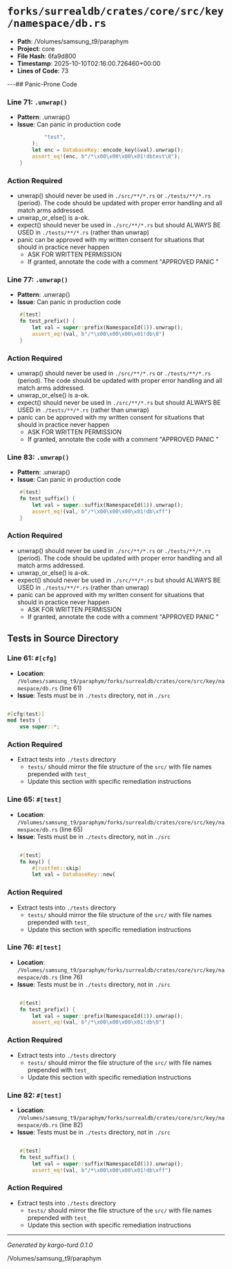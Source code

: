 # `forks/surrealdb/crates/core/src/key/namespace/db.rs`

- **Path**: /Volumes/samsung_t9/paraphym
- **Project**: core
- **File Hash**: 6fa9d800  
- **Timestamp**: 2025-10-10T02:16:00.726460+00:00  
- **Lines of Code**: 73

---## Panic-Prone Code


### Line 71: `.unwrap()`

- **Pattern**: .unwrap()
- **Issue**: Can panic in production code

```rust
			"test",
		);
		let enc = DatabaseKey::encode_key(&val).unwrap();
		assert_eq!(enc, b"/*\x00\x00\x00\x01!dbtest\0");
	}
```

### Action Required

- unwrap() should never be used in `./src/**/*.rs` or `./tests/**/*.rs` (period). The code should be updated with proper error handling and all match arms addressed.
- unwrap_or_else() is a-ok. 
- expect() should never be used in `./src/**/*.rs` but should ALWAYS BE USED in `./tests/**/*.rs` (rather than unwrap)
- panic can be approved with my written consent for situations that should in practice never happen  
  - ASK FOR WRITTEN PERMISSION
  - If granted, annotate the code with a comment "APPROVED PANIC "


### Line 77: `.unwrap()`

- **Pattern**: .unwrap()
- **Issue**: Can panic in production code

```rust
	#[test]
	fn test_prefix() {
		let val = super::prefix(NamespaceId(1)).unwrap();
		assert_eq!(val, b"/*\x00\x00\x00\x01!db\0")
	}
```

### Action Required

- unwrap() should never be used in `./src/**/*.rs` or `./tests/**/*.rs` (period). The code should be updated with proper error handling and all match arms addressed.
- unwrap_or_else() is a-ok. 
- expect() should never be used in `./src/**/*.rs` but should ALWAYS BE USED in `./tests/**/*.rs` (rather than unwrap)
- panic can be approved with my written consent for situations that should in practice never happen  
  - ASK FOR WRITTEN PERMISSION
  - If granted, annotate the code with a comment "APPROVED PANIC "


### Line 83: `.unwrap()`

- **Pattern**: .unwrap()
- **Issue**: Can panic in production code

```rust
	#[test]
	fn test_suffix() {
		let val = super::suffix(NamespaceId(1)).unwrap();
		assert_eq!(val, b"/*\x00\x00\x00\x01!db\xff")
	}
```

### Action Required

- unwrap() should never be used in `./src/**/*.rs` or `./tests/**/*.rs` (period). The code should be updated with proper error handling and all match arms addressed.
- unwrap_or_else() is a-ok. 
- expect() should never be used in `./src/**/*.rs` but should ALWAYS BE USED in `./tests/**/*.rs` (rather than unwrap)
- panic can be approved with my written consent for situations that should in practice never happen  
  - ASK FOR WRITTEN PERMISSION
  - If granted, annotate the code with a comment "APPROVED PANIC "

## Tests in Source Directory


### Line 61: `#[cfg]`

- **Location**: `/Volumes/samsung_t9/paraphym/forks/surrealdb/crates/core/src/key/namespace/db.rs` (line 61)
- **Issue**: Tests must be in `./tests` directory, not in `./src`

```rust

#[cfg(test)]
mod tests {
	use super::*;

```

### Action Required

- Extract tests into `./tests` directory
  - `tests/` should mirror the file structure of the `src/` with file names prepended with `test_`
  - Update this section with specific remediation instructions
  


### Line 65: `#[test]`

- **Location**: `/Volumes/samsung_t9/paraphym/forks/surrealdb/crates/core/src/key/namespace/db.rs` (line 65)
- **Issue**: Tests must be in `./tests` directory, not in `./src`

```rust

	#[test]
	fn key() {
		#[rustfmt::skip]
		let val = DatabaseKey::new(
```

### Action Required

- Extract tests into `./tests` directory
  - `tests/` should mirror the file structure of the `src/` with file names prepended with `test_`
  - Update this section with specific remediation instructions
  


### Line 76: `#[test]`

- **Location**: `/Volumes/samsung_t9/paraphym/forks/surrealdb/crates/core/src/key/namespace/db.rs` (line 76)
- **Issue**: Tests must be in `./tests` directory, not in `./src`

```rust

	#[test]
	fn test_prefix() {
		let val = super::prefix(NamespaceId(1)).unwrap();
		assert_eq!(val, b"/*\x00\x00\x00\x01!db\0")
```

### Action Required

- Extract tests into `./tests` directory
  - `tests/` should mirror the file structure of the `src/` with file names prepended with `test_`
  - Update this section with specific remediation instructions
  


### Line 82: `#[test]`

- **Location**: `/Volumes/samsung_t9/paraphym/forks/surrealdb/crates/core/src/key/namespace/db.rs` (line 82)
- **Issue**: Tests must be in `./tests` directory, not in `./src`

```rust

	#[test]
	fn test_suffix() {
		let val = super::suffix(NamespaceId(1)).unwrap();
		assert_eq!(val, b"/*\x00\x00\x00\x01!db\xff")
```

### Action Required

- Extract tests into `./tests` directory
  - `tests/` should mirror the file structure of the `src/` with file names prepended with `test_`
  - Update this section with specific remediation instructions
  

---

*Generated by kargo-turd 0.1.0*

/Volumes/samsung_t9/paraphym